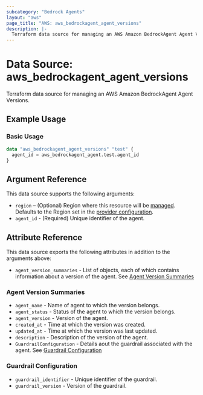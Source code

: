 ```yaml
---
subcategory: "Bedrock Agents"
layout: "aws"
page_title: "AWS: aws_bedrockagent_agent_versions"
description: |-
  Terraform data source for managing an AWS Amazon BedrockAgent Agent Versions.
---
```


# Data Source: aws_bedrockagent_agent_versions

Terraform data source for managing an AWS Amazon BedrockAgent Agent Versions.

## Example Usage

### Basic Usage

```terraform
data "aws_bedrockagent_agent_versions" "test" {
  agent_id = aws_bedrockagent_agent.test.agent_id
}
```

## Argument Reference

This data source supports the following arguments:

* `region` – (Optional) Region where this resource will be [managed](https://docs.aws.amazon.com/general/latest/gr/rande.html#regional-endpoints). Defaults to the Region set in the [provider configuration](https://registry.terraform.io/providers/hashicorp/aws/latest/docs#aws-configuration-reference).
* `agent_id` - (Required) Unique identifier of the agent.

## Attribute Reference

This data source exports the following attributes in addition to the arguments above:

* `agent_version_summaries` - List of objects, each of which contains information about a version of the agent. See [Agent Version Summaries](#agent-version-summaries)

### Agent Version Summaries

* `agent_name` - Name of agent to which the version belongs.
* `agent_status` - Status of the agent to which the version belongs.
* `agent_version` - Version of the agent.
* `created_at` - Time at which the version was created.
* `updated_at` - Time at which the version was last updated.
* `description` - Description of the version of the agent.
* `GuardrailConfiguration` - Details aout the guardrail associated with the agent. See [Guardrail Configuration](#guardrail-configuration)

### Guardrail Configuration

* `guardrail_identifier` - Unique identifier of the guardrail.
* `guardrail_version` - Version of the guardrail.
